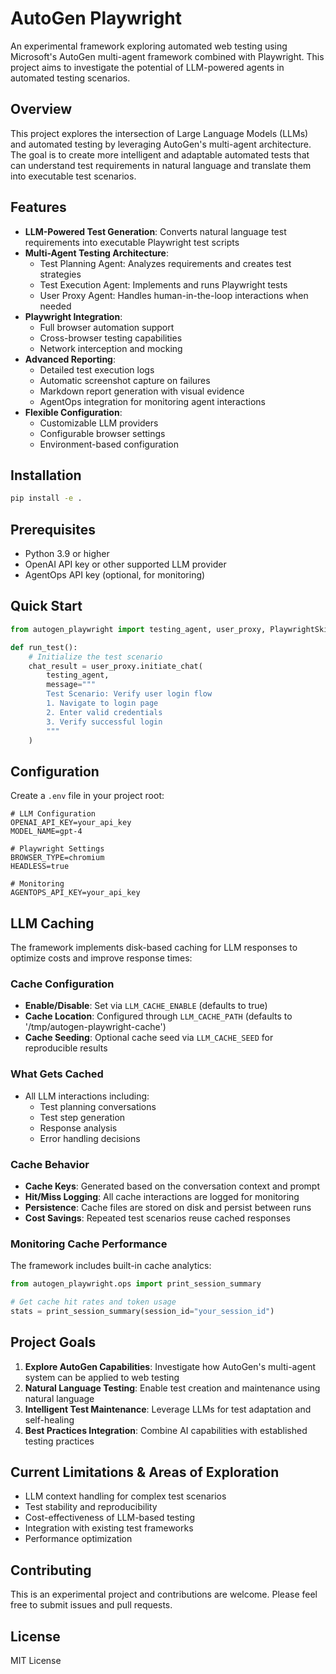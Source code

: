 # AutoGen Playwright

An experimental framework exploring automated web testing using Microsoft's AutoGen multi-agent framework combined with Playwright. This project aims to investigate the potential of LLM-powered agents in automated testing scenarios.

## Overview
This project explores the intersection of Large Language Models (LLMs) and automated testing by leveraging AutoGen's multi-agent architecture. The goal is to create more intelligent and adaptable automated tests that can understand test requirements in natural language and translate them into executable test scenarios.

## Features
- **LLM-Powered Test Generation**: Converts natural language test requirements into executable Playwright test scripts
- **Multi-Agent Testing Architecture**:
  - Test Planning Agent: Analyzes requirements and creates test strategies
  - Test Execution Agent: Implements and runs Playwright tests
  - User Proxy Agent: Handles human-in-the-loop interactions when needed
- **Playwright Integration**: 
  - Full browser automation support
  - Cross-browser testing capabilities
  - Network interception and mocking
- **Advanced Reporting**:
  - Detailed test execution logs
  - Automatic screenshot capture on failures
  - Markdown report generation with visual evidence
  - AgentOps integration for monitoring agent interactions
- **Flexible Configuration**:
  - Customizable LLM providers
  - Configurable browser settings
  - Environment-based configuration

## Installation
```bash
pip install -e .
```

## Prerequisites
- Python 3.9 or higher
- OpenAI API key or other supported LLM provider
- AgentOps API key (optional, for monitoring)

## Quick Start
```python
from autogen_playwright import testing_agent, user_proxy, PlaywrightSkill

def run_test():
    # Initialize the test scenario
    chat_result = user_proxy.initiate_chat(
        testing_agent,
        message="""
        Test Scenario: Verify user login flow
        1. Navigate to login page
        2. Enter valid credentials
        3. Verify successful login
        """
    )
```

## Configuration
Create a `.env` file in your project root:
```
# LLM Configuration
OPENAI_API_KEY=your_api_key
MODEL_NAME=gpt-4

# Playwright Settings
BROWSER_TYPE=chromium
HEADLESS=true

# Monitoring
AGENTOPS_API_KEY=your_api_key
```

## LLM Caching
The framework implements disk-based caching for LLM responses to optimize costs and improve response times:

### Cache Configuration
- **Enable/Disable**: Set via `LLM_CACHE_ENABLE` (defaults to true)
- **Cache Location**: Configured through `LLM_CACHE_PATH` (defaults to '/tmp/autogen-playwright-cache')
- **Cache Seeding**: Optional cache seed via `LLM_CACHE_SEED` for reproducible results

### What Gets Cached
- All LLM interactions including:
  - Test planning conversations
  - Test step generation
  - Response analysis
  - Error handling decisions

### Cache Behavior
- **Cache Keys**: Generated based on the conversation context and prompt
- **Hit/Miss Logging**: All cache interactions are logged for monitoring
- **Persistence**: Cache files are stored on disk and persist between runs
- **Cost Savings**: Repeated test scenarios reuse cached responses

### Monitoring Cache Performance
The framework includes built-in cache analytics:
```python
from autogen_playwright.ops import print_session_summary

# Get cache hit rates and token usage
stats = print_session_summary(session_id="your_session_id")
```

## Project Goals
1. **Explore AutoGen Capabilities**: Investigate how AutoGen's multi-agent system can be applied to web testing
2. **Natural Language Testing**: Enable test creation and maintenance using natural language
3. **Intelligent Test Maintenance**: Leverage LLMs for test adaptation and self-healing
4. **Best Practices Integration**: Combine AI capabilities with established testing practices

## Current Limitations & Areas of Exploration
- LLM context handling for complex test scenarios
- Test stability and reproducibility
- Cost-effectiveness of LLM-based testing
- Integration with existing test frameworks
- Performance optimization

## Contributing
This is an experimental project and contributions are welcome. Please feel free to submit issues and pull requests.

## License
MIT License 